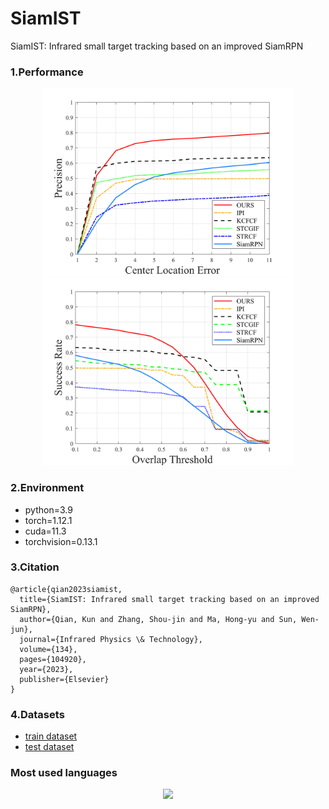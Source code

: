 # SiamIST
SiamIST: Infrared small target tracking based on an improved SiamRPN
### 1.Performance
<div align=center><img width="400" height="300" src="https://github.com/JayChou-z/image_container/blob/main/Precision.png"/><img width="400" height="300" src="https://github.com/JayChou-z/image_container/blob/main/success.png"/></div>


### 2.Environment
- python=3.9  
- torch=1.12.1  
- cuda=11.3  
- torchvision=0.13.1
  
### 3.Citation
```
@article{qian2023siamist,
  title={SiamIST: Infrared small target tracking based on an improved SiamRPN},
  author={Qian, Kun and Zhang, Shou-jin and Ma, Hong-yu and Sun, Wen-jun},
  journal={Infrared Physics \& Technology},
  volume={134},
  pages={104920},
  year={2023},
  publisher={Elsevier}
}
```

### 4.Datasets
* [train dataset](https://www.scidb.cn/en/detail?dataSetId=808025946870251520&version=V2)
* [test dataset](https://www.scidb.cn/en/detail?dataSetId=720626420933459968&version=V1)


### Most used languages
<div align="center"> <img src="https://github-readme-stats.vercel.app/api/top-langs/?username=yang-tian-hub" /> </div>
